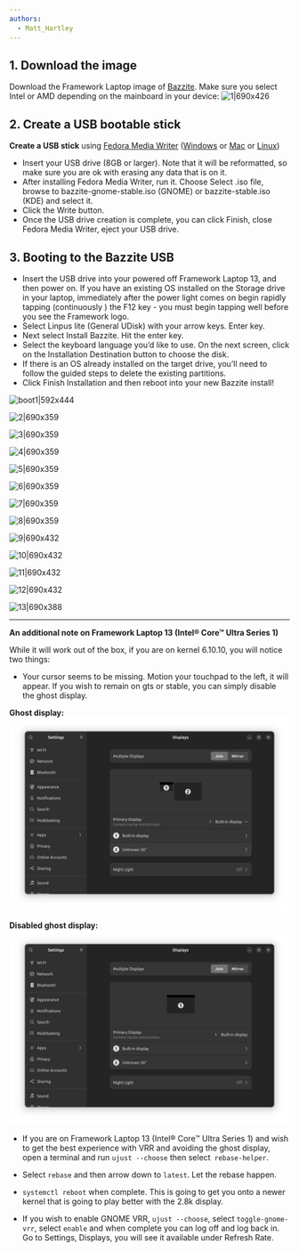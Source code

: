 ```yaml
---
authors:
  - Matt_Hartley
---
```


<!-- ANCHOR: METADATA -->
<!--{"url_discourse": "https://universal-blue.discourse.group/docs?topic=1818", "fetched_at": "2024-09-03 16:43:26.585334+00:00"}-->
<!-- ANCHOR_END: METADATA -->

## 1. Download the image

Download the Framework Laptop image of [Bazzite](https://bazzite.gg/). Make sure you select Intel or AMD depending on the mainboard in your device:
![1|690x426](../../img/Framework_bazzite.jpeg)

## 2. Create a USB bootable stick

**Create a USB stick** using [Fedora Media Writer](https://docs.fedoraproject.org/en-US/fedora/latest/preparing-boot-media/#_on_windows) ([Windows](https://fedoraproject.org/fmw/FedoraMediaWriter-win32-latest.exe) or [Mac](https://fedoraproject.org/fmw/FedoraMediaWriter-osx-latest.dmg) or [Linux](https://flathub.org/apps/org.fedoraproject.MediaWriter))

- Insert your USB drive (8GB or larger). Note that it will be reformatted, so make sure you are ok with erasing any data that is on it.
- After installing Fedora Media Writer, run it. Choose Select .iso file, browse to bazzite-gnome-stable.iso (GNOME) or bazzite-stable.iso (KDE) and select it.
- Click the Write button.
- Once the USB drive creation is complete, you can click Finish, close Fedora Media Writer, eject your USB drive.

## 3. Booting to the Bazzite USB

- Insert the USB drive into your powered off Framework Laptop 13, and then power on. If you have an existing OS installed on the Storage drive in your laptop, immediately after the power light comes on begin rapidly tapping (continuously ) the F12 key - you must begin tapping well before you see the Framework logo.
- Select Linpus lite (General UDisk) with your arrow keys. Enter key.
- Next select Install Bazzite. Hit the enter key.
- Select the keyboard language you’d like to use. On the next screen, click on the Installation Destination button to choose the disk.
- If there is an OS already installed on the target drive, you’ll need to follow the guided steps to delete the existing partitions.
- Click Finish Installation and then reboot into your new Bazzite install!

![boot1|592x444](../../img/Installing_Framework_1.jpeg)

![2|690x359](../../img/Installing_Framework_2.jpeg)

![3|690x359](../../img/Installing_Framework_3.png)

![4|690x359](../../img/Installing_Framework_4.png)

![5|690x359](../../img/Installing_Framework_5.png)

![6|690x359](../../img/Installing_Framework_6.png)

![7|690x359](../../img/Installing_Framework_7.png)

![8|690x359](../../img/Installing_Framework_8.png)

![9|690x432](../../img/Installing_Framework_9.jpeg)

![10|690x432](../../img/Installing_Framework_10.jpeg)

![11|690x432](../../img/Installing_Framework_11.jpeg)

![12|690x432](../../img/Installing_Framework_12.jpeg)

![13|690x388](../../img/Installing_Framework_13.jpeg)

----------

**An additional note on Framework Laptop 13 (Intel® Core™ Ultra Series 1)**

While it will work out of the box, if you are on kernel 6.10.10, you will notice two things:

- Your cursor seems to be missing. Motion your touchpad to the left, it will appear. If you wish to remain on gts or stable, you can simply disable the ghost display.

**Ghost display:**
![ghost|690x477](../../img/ghost.png)


**Disabled ghost display:**
![no-ghost|690x477](../../img/no-ghost.png)


- If you are on Framework Laptop 13 (Intel® Core™ Ultra Series 1) and wish to get the best experience with VRR and avoiding the ghost display, open a terminal and run `ujust --choose` then select` rebase-helper`.

- Select `rebase` and then arrow down to `latest`. Let the rebase happen.

- `systemctl reboot` when complete. This is going to get you onto a newer kernel that is going to play better with the 2.8k display.

- If you wish to enable GNOME VRR, `ujust --choose`, select `toggle-gnome-vrr`, select `enable` and when complete you can log off and log back in. Go to Settings, Displays, you will see it available under Refresh Rate.
